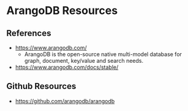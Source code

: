 
# ArangoDB Resources

## References
- https://www.arangodb.com/
  + ArangoDB is the open-source native multi-model database for graph, document, key/value and search needs.
- https://www.arangodb.com/docs/stable/


## Github Resources
- https://github.com/arangodb/arangodb

